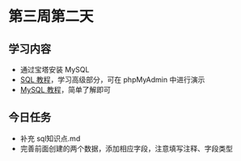 # 第三周第二天
## 学习内容
* 通过宝塔安装 MySQL
* [SQL 教程](http://www.runoob.com/sql/sql-tutorial.html)，学习高级部分，可在 phpMyAdmin 中进行演示
* [MySQL 教程](http://www.runoob.com/mysql/mysql-tutorial.html)，简单了解即可

## 今日任务
* 补充 sql知识点.md
* 完善前面创建的两个数据，添加相应字段，注意填写注释、字段类型
